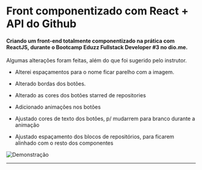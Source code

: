 # Front componentizado com React + API do Github

#### Criando um front-end totalmente componentizado na prática com ReactJS, durante o Bootcamp Eduzz Fullstack Developer #3 no dio.me.

Algumas alterações foram feitas, além do que foi sugerido pelo instrutor.

- Alterei espaçamentos para o nome ficar parelho com a imagem.

- Alterado bordas dos botões.

- Alterado as cores dos botões starred de repositories

- Adicionado animações nos botões

- Ajustado cores de texto dos botões, p/ mudarrem para branco durante a animação

- Ajustado espaçamento dos blocos de repositórios, para ficarem alinhado com o resto dos componentes



![Demonstração](/home/pedro/Documentos/Dev/Projetos%20no%20Github/outros/componentizando-react/ss-componentizando.png)



_____________________________________________________________________

# 
